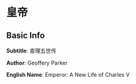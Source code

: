 # 皇帝

## Basic Info

**Subtitle**: 查理五世传

**Author**: Geoffery Parker

**English Name**: Emperor: A New Life of Charles V

